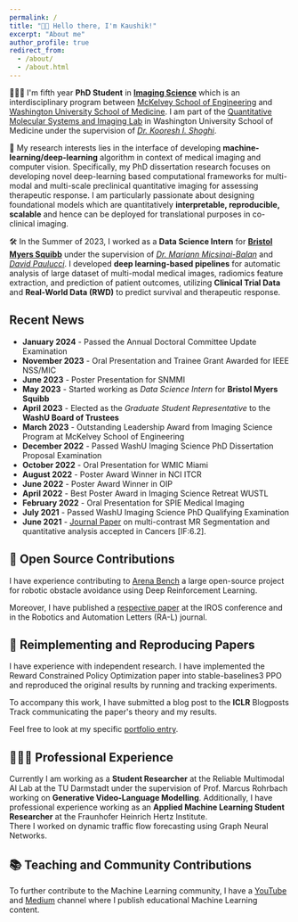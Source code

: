 ```yaml
---
permalink: /
title: "👋🏼 Hello there, I'm Kaushik!"
excerpt: "About me"
author_profile: true
redirect_from: 
  - /about/
  - /about.html
---
```





<!---![Illustration of combining vision and language modalities](/images/image_to_text_vis.png){: .align-right width="300px"}-->
👨🏻‍💻 I'm fifth year **PhD Student** in [**Imaging Science**](https://engineering.wustl.edu/academics/programs/imaging-science/index.html) which is an interdisciplinary program between [McKelvey School of Engineering](https://engineering.wustl.edu/index.html) and [Washington University School of Medicine](https://medicine.wustl.edu/). I am part of the [Quantitative Molecular Systems and Imaging Lab](https://www.mir.wustl.edu/research/research-centers/precision-radiotheranostics-translation-center-prtc/labs/shoghi-lab/) in Washington University School of Medicine under the supervision of [*Dr. Kooresh I. Shoghi*](https://www.mir.wustl.edu/employees/kooresh-shoghi/).

🔬 My research interests lies in the interface of developing **machine-learning/deep-learning** algorithm in context of medical imaging and computer vision. Specifically, my PhD dissertation research focuses on developing novel deep-learning based computational frameworks for multi-modal and multi-scale preclinical quantitative imaging for assessing therapeutic response. I am particularly passionate about designing foundational models which are quantitatively **interpretable, reproducible, scalable** and hence can be deployed for translational purposes in co-clinical imaging.

🛠️ In the Summer of 2023, I worked as a **Data Science Intern** for [**Bristol Myers Squibb**](https://www.bms.com/) under the supervision of [*Dr. Mariann Micsinai-Balan*](https://www.linkedin.com/in/mariannmicsinai/) and [*David Paulucci*](https://www.linkedin.com/in/david-paulucci/). I developed **deep learning-based pipelines** for automatic analysis of large dataset of multi-modal medical images, radiomics feature extraction, and prediction of patient outcomes, utilizing **Clinical Trial Data** and **Real-World Data (RWD)** to predict survival and therapeutic response.


## Recent News
* **January 2024** - Passed the Annual Doctoral Committee Update Examination
* **November 2023** - Oral Presentation and Trainee Grant Awarded for IEEE NSS/MIC
* **June 2023** - Poster Presentation for SNMMI 
* **May 2023** - Started working as *Data Science Intern* for **Bristol Myers Squibb**
* **April 2023** - Elected as the *Graduate Student Representative* to the **WashU Board of Trustees**
* **March 2023** - Outstanding Leadership Award from Imaging Science Program at McKelvey School of Engineering
* **December 2022** - Passed WashU Imaging Science PhD Dissertation Proposal Examination
* **October 2022** - Oral Presentation for WMIC Miami
* **August 2022** - Poster Award Winner in NCI ITCR
* **June 2022** - Poster Award Winner in OIP
* **April 2022** - Best Poster Award in Imaging Science Retreat WUSTL
* **February 2022** - Oral Presentation for SPIE Medical Imaging
* **July 2021** - Passed WashU Imaging Science PhD Qualifying Examination
* **June 2021** - [Journal Paper](https://www.mdpi.com/2072-6694/13/15/3795) on multi-contrast MR Segmentation and quantitative analysis accepted in Cancers [IF:6.2].


## 🤖 Open Source Contributions
I have experience contributing to [Arena Bench](https://github.com/Arena-Rosnav) a large open-source project for robotic obstacle avoidance using Deep Reinforcement Learning.

Moreover, I have published a [respective paper](https://sudo-boris.github.io/publication/2022-Arena-Bench) at the IROS conference and in the Robotics and Automation Letters (RA-L) journal.

## 📜 Reimplementing and Reproducing Papers
I have experience with independent research. I have implemented the Reward Constrained Policy Optimization paper into stable-baselines3 PPO and reproduced the original results by running and tracking experiments.

To accompany this work, I have submitted a blog post to the **ICLR** Blogposts Track communicating the paper's theory and my results.

Feel free to look at my specific [portfolio entry](https://sudo-boris.github.io/portfolio/RCPPO/).

## 👨🏻‍🔬 Professional Experience
Currently I am working as a **Student Researcher** at the Reliable Multimodal AI Lab at the TU Darmstadt under the supervision of Prof. Marcus Rohrbach working on **Generative Video-Language Modelling**.
Additionally, I have professional experience working as an **Applied Machine Learning Student Researcher** at the Fraunhofer Heinrich Hertz Institute. \
There I worked on dynamic traffic flow forecasting using Graph Neural Networks.

## 📚 Teaching and Community Contributions
To further contribute to the Machine Learning community, I have a [YouTube](https://www.youtube.com/@borismeinardus) and [Medium](https://medium.com/@boris.meinardus) channel where I publish educational Machine Learning content.







